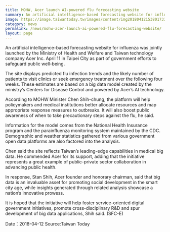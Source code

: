 ```yaml
---
title: MOHW, Acer launch AI-powered flu forecasting website
summary: An artificial intelligence-based forecasting website for influenza was jointly launched by the Ministry of Health and Welfare and Taiwan technology company Acer Inc.
image: https://image.taiwantoday.tw/images/content/img20180412153801733.jpg
category: news
permalink: /news/mohw-acer-launch-ai-powered-flu-forecasting-website/
layout: page
---
```

An artificial intelligence-based forecasting website for influenza was jointly launched by the Ministry of Health and Welfare and Taiwan technology company Acer Inc. April 11 in Taipei City as part of government efforts to safeguard public well-being.
 
The site displays predicted flu infection trends and the likely number of patients to visit clinics or seek emergency treatment over the following four weeks. These estimates are based on a big data model created by the ministry’s Centers for Disease Control and powered by Acer’s AI technology.
 
According to MOHW Minister Chen Shih-chung, the platform will help policymakers and medical institutions better allocate resources and map appropriate response measures to outbreaks. It will also boost public awareness of when to take precautionary steps against the flu, he said.
 
Information for the model comes from the National Health Insurance program and the parainfluenza monitoring system maintained by the CDC. Demographic and weather statistics gathered from various government open data platforms are also factored into the analysis.
 
Chen said the site reflects Taiwan’s leading-edge capabilities in medical big data. He commended Acer for its support, adding that the initiative represents a great example of public-private sector collaboration in advancing public health.
 
In response, Stan Shih, Acer founder and honorary chairman, said that big data is an invaluable asset for promoting social development in the smart city age, while insights generated through related analysis showcase a nation’s innovative prowess.
 
It is hoped that the initiative will help foster service-oriented digital government initiatives, promote cross-disciplinary R&D and spur development of big data applications, Shih said. (SFC-E)

Date：2018-04-12
Source:Taiwan Today
